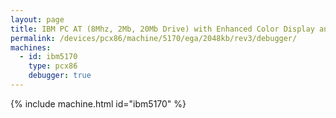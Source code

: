 ```yaml
---
layout: page
title: IBM PC AT (8Mhz, 2Mb, 20Mb Drive) with Enhanced Color Display and Debugger
permalink: /devices/pcx86/machine/5170/ega/2048kb/rev3/debugger/
machines:
  - id: ibm5170
    type: pcx86
    debugger: true
---
```


{% include machine.html id="ibm5170" %}
